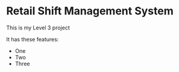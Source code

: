 # Retail Shift Management System

This is my Level 3 project

It has these features:

- One
- Two
- Three



